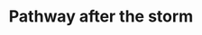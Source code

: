---
title: "Pathway after the storm"
picture: "/assets/camera-roll/2008/2008-05-31-pathway-after-the-storm/recon-4-036.jpg"
layout: picture
thumbnail: "/assets/camera-roll/2008/2008-05-31-pathway-after-the-storm/recon-4-036-thumbnail.jpg"
tags:
  - Recon 4
  - photograph
  - hail
  - mist
  - storm
---